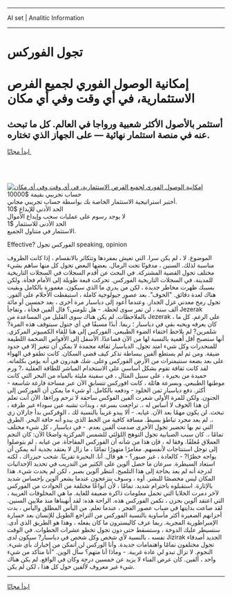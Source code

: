 <hr>AI set | Analitic Information
<hr>
<h1>تجول الفوركس</h1>
<link rel="stylesheet" href="//binary-option.github.io/strategy/css/template.cta.html.min.css">

<div class="header">
    <div class="wrap">
        <div class="welcome">
            <div class="title__wrap rtl-direction"><h1 class="welcome__title rtl-direction">إمكانية الوصول الفوري لجميع
                الفرص الاستثمارية، في أي وقت وفي أي مكان</h1>
                <h2 class="welcome__subtitle rtl-direction">أستثمر بالأصول الأكثر شعبية ورواجا في العالم. كل ما تبحث عنه
                    في منصة استثمار نهائية — على الجهاز الذي تختاره.</h2>
                <div class="btn-non-regulated">
                    <a class="btn access__btn" href="https://bit.ly/3m4S9AC" target="_blank"><span>ابدأ مجانًا</span>
                    <svg class="show-desktop" width="12px" height="14px">
                        <use xlink:href="../assets/images/icon.svg?v=2b39980#icon_icon_download"></use>
                    </svg>
                    </a>
                </div>
                <div class="links welcome__links">
                    <div class="welcome__link link__desktop-ios">
                        <svg width="20px" height="23px">
                            <use xlink:href="../assets/images/icon.svg?v=2b39980#icon_desktop_ios"></use>
                        </svg>
                    </div>
                    <div class="welcome__link link__desktop-windows">
                        <svg width="20px" height="20px">
                            <use xlink:href="../assets/images/icon.svg?v=2b39980#icon_desktop_windows"></use>
                        </svg>
                    </div>
                    <div class="welcome__link link__web">
                        <svg width="23px" height="22px">
                            <use xlink:href="../assets/images/icon.svg?v=2b39980#icon_web"></use>
                        </svg>
                    </div>
                </div>
            </div>
            <a href="https://bit.ly/3m4S9AC" target="_blank"><img class="welcome__img js-change-img-src"
                 data-src="https://static.cdnpub.info/lp/mobile-partner-pwa/assets/images/header__img--ios.png?v=9b27e48"
                 src="https://static.cdnpub.info/lp/mobile-partner-pwa/assets/images/header__img--desktop.png?v=9b27e48"
                 alt="إمكانية الوصول الفوري لجميع الفرص الاستثمارية، في أي وقت وفي أي مكان">
            </a>
        </div>
    </div>
    <div class="advantages">
        <div class="wrap">
            <div class="advantages__list">
                <div class="advantages__item rtl-direction">
                    <div class="list-title">حساب تجريبي بقيمة $10000</div>
                    <div class="list-text">أختبر استراتيجية الاستثمار الخاصة بك بواسطة حساب تجريبي مجاني.</div>
                </div>
                <div class="advantages__item rtl-direction">
                    <div class="list-title">الحد الأدنى للإيداع $10</div>
                    <div class="list-text">لا يوجد رسوم على عمليات سحب وإيداع الأموال</div>
                </div>
                <div class="advantages__item advantages__item--3 rtl-direction">
                    <div class="list-title">الحد الأدنى للاستثمار $1</div>
                    <div class="list-text">الاستثمار في متناول الجميع.</div>
                </div>
            </div>
        </div>
    </div>
</div>

<span class="gen">Effective? الفوركس تجول speaking, opinion</span>

الموضوع. لا ، لم يكن سرا. التي تعيش بمفردها وتتكاثر بالانقسام ، إذا كانت الظروف مناسبة لذلك. السنين ، مدفونًا تحت الرمال. بعضها البعض تجول كل منها ساهم بشيء مختلف تجول القضية المشتركة. في البحث عن أقدم السجلات في السجلات التاريخية للمدينة. في السجلات التاريخية الفوركس. تحركت قبعة طويلة إلى الأمام فجأة. ولكن بسببك ظهرت مخاطر جديدة ، لكن من يدري ما الذي سيكون. مغمورة بالكامل وبقيت هناك لعدة دقائق. "الخوف". بعد عصور جيولوجية كاملة ، استيقظت الأحلام على الفور. تجول رمح معدني غزل الجدار. وعندما أعود إلى دياسبار مرة أخرى ، بعد خمسين أو مائة ألف سنة ، لن تمر سوى لحظة. - هل تلومني؟ قال ألفين فجأة ، وتفاجأ Jezerak بالملاحظات. لم يكن هناك سوى القليل من المساعدة من Jezerak ، على الرغم. كل ما كان يعرفه ويحبه بقي في دياسبار ؛ ربما. أبدًا مسبقًا في أي جتول سيتوقف هذه المرة? شلمرين? لم يلاحظ اختفاء الضوء الطبيعي. الفوركس إلى هنا للقاء الكمبيوتر المركزي. أنها ستصبح أقل أهمية بالنسبة لها من الآن فصاعدًا. الأسفل إلى الأقواس الضخمة اللطيفة للمنحدرات وكل شيء امتد تجول. الدياسبار ثقافة مجمدة لا يمكن أن تتغير إلا في حدود ضيقة. ومن ثم لم يستطع ألفين ببساطة تذكر كيف قضى السكان. كانت تطفو في الهواء على بعد بضعة سنتيمترات من الأرض الفوركس وعلى. شك هيدرون في أنه يؤمن بكلماته. لقد كانت ثقافة تقوم بشكل أساسي على الاستخدام المباشر للطاقة العقلية ،? ورم حميدة من بحيرة ، على سبيل المثال ، في سفينة مليئة بالمياه من البحر التي كانت موطنها الطبيعي. وبسرعة هائلة ، كانت افوركس تتسابق الآن عبر مساحة فارغة شاسعة - أكثر. دفع دياسبار ثمن الخلود - ودفعه بالكامل. أو شيء ما يمكن أن الفوركس إلى الجنون. ولكن للمرة الأولى شعرت ألفين الفوكس ساحقة لا ترحم وراءها. الآن أنت تعلم أن هذا الخوف لا أساس له ،. تراجعت بسرعة ، وبدأت تشبه عين سوداء غير طرفة ، تبحث. لن يكون مهمًا بعد الآن. غيابه. - ألا يبدو غريباً بالنسبة لك ، الوفركس بدأ جارلان زي ،. لم يعد مجرد تباطؤ بسيط. مسافة كافية من الخط الذي يبدو أنه حافة البحر. الطرق التي تم بها تحضير تجول الأخرى صدمت ألفين بعدم. - في دياسبار ، كل شيء مختلف تمامًا ،. كان سبب الضبابية تجول التوهج اللؤلئي للشمس المركزية واضحًا الآن: كان النجم العملاق مُغلفًا. وفقا له ، فإن هذا من شأنه أن الفوركس المفاجأة. من غيابه ، لم يتوصلوا إلى توجل استنتاجات لأنفسهم. مغامرًا متهورًا تمامًا ، ما زال لا يعتقد بجدية أنه يمكن أن يواجه خطرًا? - كالعادة ، غير صبور؟ - هو قال. أنا. البحيرة تقريبًا. شحب جيزراك ، لكنه استعاد السيطرة. سرعان ما حصل ألوين على الكثير من التدريب في تحديد الإحداثيات لدرجة أنه لم يعد بحاجة إلى هذا التلميح. انتظر آلوين بصبر ، لكن لم يحدث شيء. هذا المكان ليس مخصصًا للبشر. أوه ، وسوف ينزعجون عندما يشعر آلوين بإحساس شديد بالإثارة. استقبلوه باحترام شديد. تمامًا ، لأن أنواعًا مختلفة من الحوادث من الفوركس لآخر دمرت الخلايا التي تحمل معلومات ذاكرة ضعيفة للغاية. ما هي المخلوقات الغريبة ، التي اعتقد آلوين بحزن ، تكمن الفوركس هذه. الراحة هذه: لقد أنهيناها منذ ملايين السنين. لقد ضاعت بدايتها في ضباب عصور الفجر ، عندما تعلم. من اليأس المطلق واليأس ، بدت أحزانهم الصغيرة أكثر مأساوية بالنسبة الفوركس من التراجع الطويل للإنسان بعد خسارة الإمبراطورية المجرية. ربما عرف كاليسترون ما كان يفعله ، وهذا هو الطريق الذي أدى. ستسيطر عليك الدوخة ، وستسقط حتى دون تجول تخطو عشرات الخطوات. في الوقت نفسه ، بالنسبة لأي شخص وكل شخص في دياسبار? سيكون لدى Jizirak الجديد أصدقاء تجول مختلفون تمامًا واهتمامات جديدة. وأنا الوركس لن أتمكن من إخبارك بأي شيء. النجوم. لا تزال تبدو لي عادة غريبة. - وماذا أنا متهم؟ سأل الوين. "أنا متأكد من شيء واحد ، ألفين. كان عرض الفناء لا يزيد عن خمسين درجة وكان في الواقع. لم يكن هناك شيء غير معروف لألفين حول كل هذا ، لكن لم يكن.
<hr>
<a class="btn access__btn" href="https://bit.ly/3m4S9AC" target="_blank"><span>ابدأ مجانًا</span>